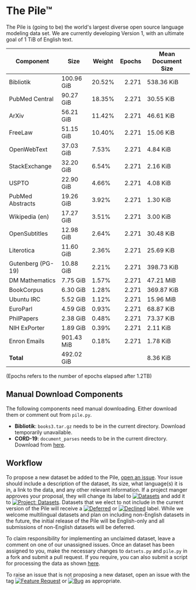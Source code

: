 # The Pile™

The Pile is (going to be) the world's largest diverse open source language modeling data set. We are currently developing Version 1, with an ultimate goal of 1 TiB of English text.

|    Component    |   Size   |Weight|Epochs|Mean Document Size|
|-----------------|----------|------|-----:|------------------|
|Bibliotik        |100.96 GiB|20.52%| 2.271|538.36 KiB        |
|PubMed Central   |90.27 GiB |18.35%| 2.271|30.55 KiB         |
|ArXiv            |56.21 GiB |11.42%| 2.271|46.61 KiB         |
|FreeLaw          |51.15 GiB |10.40%| 2.271|15.06 KiB         |
|OpenWebText      |37.03 GiB |7.53% | 2.271|4.84 KiB          |
|StackExchange    |32.20 GiB |6.54% | 2.271|2.16 KiB          |
|USPTO            |22.90 GiB |4.66% | 2.271|4.08 KiB          |
|PubMed Abstracts |19.26 GiB |3.92% | 2.271|1.30 KiB          |
|Wikipedia (en)   |17.27 GiB |3.51% | 2.271|3.00 KiB          |
|OpenSubtitles    |12.98 GiB |2.64% | 2.271|30.48 KiB         |
|Literotica       |11.60 GiB |2.36% | 2.271|25.69 KiB         |
|Gutenberg (PG-19)|10.88 GiB |2.21% | 2.271|398.73 KiB        |
|DM Mathematics   |7.75 GiB  |1.57% | 2.271|47.21 MiB         |
|BookCorpus       |6.30 GiB  |1.28% | 2.271|369.87 KiB        |
|Ubuntu IRC       |5.52 GiB  |1.12% | 2.271|15.96 MiB         |
|EuroParl         |4.59 GiB  |0.93% | 2.271|68.87 KiB         |
|PhilPapers       |2.38 GiB  |0.48% | 2.271|73.37 KiB         |
|NIH ExPorter     |1.89 GiB  |0.39% | 2.271|2.11 KiB          |
|Enron Emails     |901.43 MiB|0.18% | 2.271|1.78 KiB          |
|**Total**        |492.02 GiB|      |      |8.36 KiB          |




(Epochs refers to the number of epochs elapsed after 1.2TB)



## Manual Download Components

The following components need manual downloading. Either download them or comment out from `pile.py`. 

 - **Bibliotik**: `books3.tar.gz` needs to be in the current directory. Download temporarily unavailable.
 - **CORD-19**: `document_parses` needs to be in the current directory. Download from [here](https://www.kaggle.com/allen-institute-for-ai/CORD-19-research-challenge).

## Workflow

To propose a new dataset be added to the Pile, [open an issue](https://github.com/EleutherAI/The-Pile/issues/new). Your issue should include a description of the dataset, its size, what language(s) it is in, a link to the data, and any other relevant information. If a project manger approves your proposal, they will change its label to [![Datasets](https://img.shields.io/github/labels/EleutherAI/The-Pile/Dataset)](https://github.com/EleutherAI/The-Pile/labels/Dataset) and add it to [![Project: Datasets](https://img.shields.io/badge/Project-Datasets-lightgrey)](https://github.com/EleutherAI/The-Pile/projects/2). Datasets that we elect to not include in the current version of the Pile will receive a [![Deferred](https://img.shields.io/github/labels/EleutherAI/The-Pile/Deferred%20to%20v2)](https://github.com/EleutherAI/The-Pile/labels/Deferred%20to%20v2) or [![Declined](https://img.shields.io/github/labels/EleutherAI/The-Pile/Declined)](https://github.com/EleutherAI/The-Pile/labels/Declined) label. While we welcome multilingual  datasets and plan on including non-English datasets in the future, the initial release of the Pile will be English-only and all submissions of non-English datasets will be deferred.

To claim responsibility for implementing an unclaimed dataset, leave a comment on one of our unassigned issues. Once an dataset has been assigned to you, make the necessary changes to `datsets.py` and `pile.py` in a fork and submit a pull request. If you require, you can also submit a script for processing the data as shown [here](https://github.com/EleutherAI/pile_enron_emails).

To raise an issue that is not proposing a new dataset, open an issue with the tag [![Feature Request](https://img.shields.io/github/labels/EleutherAI/The-Pile/Feature%20Request)](https://github.com/EleutherAI/The-Pile/labels/Feature%20Request) or [![Bug](https://img.shields.io/github/labels/EleutherAI/The-Pile/Bug)](https://github.com/EleutherAI/The-Pile/labels/Bug) as appropriate.
